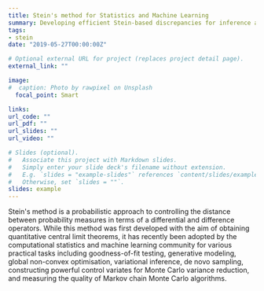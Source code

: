 ```yaml
---
title: Stein's method for Statistics and Machine Learning
summary: Developing efficient Stein-based discrepancies for inference and assessment.
tags:
- stein
date: "2019-05-27T00:00:00Z"

# Optional external URL for project (replaces project detail page).
external_link: ""

image:
#  caption: Photo by rawpixel on Unsplash
  focal_point: Smart

links:
url_code: ""
url_pdf: ""
url_slides: ""
url_video: ""

# Slides (optional).
#   Associate this project with Markdown slides.
#   Simply enter your slide deck's filename without extension.
#   E.g. `slides = "example-slides"` references `content/slides/example-slides.md`.
#   Otherwise, set `slides = ""`.
slides: example
---
```


Stein's method is a probabilistic approach to controlling the distance between probability measures in terms of a differential and difference operators. While this method was first developed with the aim of obtaining quantitative central limit theorems, it has recently been adopted by the computational statistics and machine learning community for various  practical tasks including goodness-of-fit testing, generative modeling, global non-convex optimisation, variational inference, de novo sampling, constructing powerful control variates for Monte Carlo variance reduction, and measuring the quality of Markov chain Monte Carlo algorithms.
